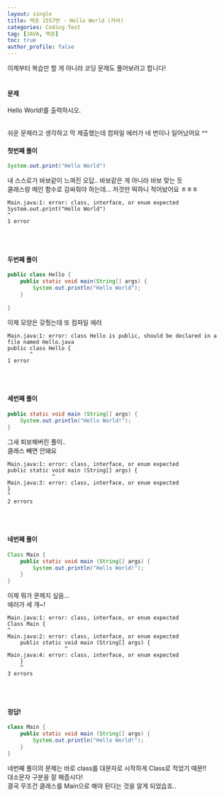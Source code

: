 ```yaml
---
layout: single
title: 백준 2557번 - Hello World (자바)
categories: Coding Test
tag: [JAVA, 백준]
toc: true
author_profile: false
---
```


이제부터 복습만 할 게 아니라 코딩 문제도 풀어보려고 합니다! <br/><br/>


#### 문제
Hello World!를 출력하시오. <br/><br/>


쉬운 문제라고 생각하고 막 제출했는데 컴파일 에러가 네 번이나 일어났어요 ^^ <br/>

#### 첫번째 풀이
```java
System.out.print("Hello World")
```
내 스스로가 바보같이 느껴진 오답.. 바보같은 게 아니라 바보 맞는 듯 <br/>
클래스랑 메인 함수로 감싸줘야 하는데... 저것만 떡하니 적어놨어요 ㅎㅎㅎ <br/>
```
Main.java:1: error: class, interface, or enum expected
System.out.print("Hello World")
^
1 error
```
<br/><br/>


#### 두번째 풀이
```java
public class Hello {
    public static void main(String[] args) {
        System.out.println("Hello World");
    }
    
}
```
이제 모양은 갖췄는데 또 컴파일 에러<br/>
```
Main.java:1: error: class Hello is public, should be declared in a file named Hello.java
public class Hello {
       ^
1 error
```
<br/><br/>


#### 세번째 풀이
```java
public static void main (String[] args) {
    System.out.println("Hello World!");
}
```
그새 퇴보해버린 풀이.. <br/>
클래스 빼면 안돼요 <br/>
```
Main.java:1: error: class, interface, or enum expected
public static void main (String[] args) {
              ^
Main.java:3: error: class, interface, or enum expected
}
^
2 errors
```
<br/><br/>


#### 네번째 풀이
```java
Class Main {
    public static void main (String[] args) {
        System.out.println("Hello World!");
    }
}
```
이제 뭐가 문제지 싶음... <br/>
에러가 세 개~! <br/>
```
Main.java:1: error: class, interface, or enum expected
Class Main {
^
Main.java:2: error: class, interface, or enum expected
    public static void main (String[] args) {
                  ^
Main.java:4: error: class, interface, or enum expected
    }
    ^
3 errors
```
<br/><br/>


#### 정답!
```java
class Main {
    public static void main (String[] args) {
        System.out.println("Hello World!");
    }
}
```
네번째 풀이의 문제는 바로 class를 대문자로 시작하게 Class로 적었기 때문!! <br/>
대소문자 구분을 잘 해줍시다! <br/>
결국 무조건 클래스를 Main으로 해야 된다는 것을 알게 되었습죠..